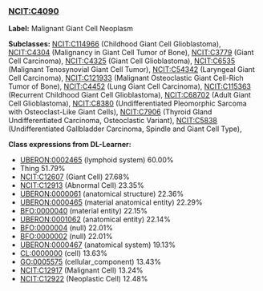 
### [NCIT:C4090](http://purl.obolibrary.org/obo/NCIT_C4090)
**Label:** Malignant Giant Cell Neoplasm

**Subclasses:** [NCIT:C114966](http://purl.obolibrary.org/obo/NCIT_C114966) (Childhood Giant Cell Glioblastoma), [NCIT:C4304](http://purl.obolibrary.org/obo/NCIT_C4304) (Malignancy in Giant Cell Tumor of Bone), [NCIT:C3779](http://purl.obolibrary.org/obo/NCIT_C3779) (Giant Cell Carcinoma), [NCIT:C4325](http://purl.obolibrary.org/obo/NCIT_C4325) (Giant Cell Glioblastoma), [NCIT:C6535](http://purl.obolibrary.org/obo/NCIT_C6535) (Malignant Tenosynovial Giant Cell Tumor), [NCIT:C54342](http://purl.obolibrary.org/obo/NCIT_C54342) (Laryngeal Giant Cell Carcinoma), [NCIT:C121933](http://purl.obolibrary.org/obo/NCIT_C121933) (Malignant Osteoclastic Giant Cell-Rich Tumor of Bone), [NCIT:C4452](http://purl.obolibrary.org/obo/NCIT_C4452) (Lung Giant Cell Carcinoma), [NCIT:C115363](http://purl.obolibrary.org/obo/NCIT_C115363) (Recurrent Childhood Giant Cell Glioblastoma), [NCIT:C68702](http://purl.obolibrary.org/obo/NCIT_C68702) (Adult Giant Cell Glioblastoma), [NCIT:C8380](http://purl.obolibrary.org/obo/NCIT_C8380) (Undifferentiated Pleomorphic Sarcoma with Osteoclast-Like Giant Cells), [NCIT:C7906](http://purl.obolibrary.org/obo/NCIT_C7906) (Thyroid Gland Undifferentiated Carcinoma, Osteoclastic Variant), [NCIT:C5838](http://purl.obolibrary.org/obo/NCIT_C5838) (Undifferentiated Gallbladder Carcinoma, Spindle and Giant Cell Type), 

**Class expressions from DL-Learner:**

- [UBERON:0002465](http://purl.obolibrary.org/obo/UBERON_0002465) (lymphoid system) 60.00%
- Thing 51.79%
- [NCIT:C12607](http://purl.obolibrary.org/obo/NCIT_C12607) (Giant Cell) 27.68%
- [NCIT:C12913](http://purl.obolibrary.org/obo/NCIT_C12913) (Abnormal Cell) 23.35%
- [UBERON:0000061](http://purl.obolibrary.org/obo/UBERON_0000061) (anatomical structure) 22.36%
- [UBERON:0000465](http://purl.obolibrary.org/obo/UBERON_0000465) (material anatomical entity) 22.29%
- [BFO:0000040](http://purl.obolibrary.org/obo/BFO_0000040) (material entity) 22.15%
- [UBERON:0001062](http://purl.obolibrary.org/obo/UBERON_0001062) (anatomical entity) 22.14%
- [BFO:0000004](http://purl.obolibrary.org/obo/BFO_0000004) (null) 22.01%
- [BFO:0000002](http://purl.obolibrary.org/obo/BFO_0000002) (null) 22.01%
- [UBERON:0000467](http://purl.obolibrary.org/obo/UBERON_0000467) (anatomical system) 19.13%
- [CL:0000000](http://purl.obolibrary.org/obo/CL_0000000) (cell) 13.63%
- [GO:0005575](http://purl.obolibrary.org/obo/GO_0005575) (cellular_component) 13.43%
- [NCIT:C12917](http://purl.obolibrary.org/obo/NCIT_C12917) (Malignant Cell) 13.24%
- [NCIT:C12922](http://purl.obolibrary.org/obo/NCIT_C12922) (Neoplastic Cell) 12.48%


